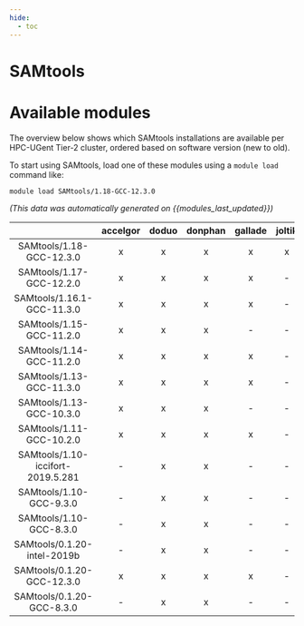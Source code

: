 ```yaml
---
hide:
  - toc
---
```


SAMtools
========

# Available modules


The overview below shows which SAMtools installations are available per HPC-UGent Tier-2 cluster, ordered based on software version (new to old).

To start using SAMtools, load one of these modules using a `module load` command like:

```shell
module load SAMtools/1.18-GCC-12.3.0
```

*(This data was automatically generated on {{modules_last_updated}})*  

| |accelgor|doduo|donphan|gallade|joltik|shinx|skitty|
| :---: | :---: | :---: | :---: | :---: | :---: | :---: | :---: |
|SAMtools/1.18-GCC-12.3.0|x|x|x|x|x|x|x|
|SAMtools/1.17-GCC-12.2.0|x|x|x|x|-|-|-|
|SAMtools/1.16.1-GCC-11.3.0|x|x|x|x|-|x|-|
|SAMtools/1.15-GCC-11.2.0|x|x|x|-|-|-|-|
|SAMtools/1.14-GCC-11.2.0|x|x|x|x|-|-|-|
|SAMtools/1.13-GCC-11.3.0|x|x|x|x|-|-|-|
|SAMtools/1.13-GCC-10.3.0|x|x|x|-|-|-|-|
|SAMtools/1.11-GCC-10.2.0|x|x|x|x|-|-|-|
|SAMtools/1.10-iccifort-2019.5.281|-|x|x|-|-|-|-|
|SAMtools/1.10-GCC-9.3.0|-|x|x|-|-|-|-|
|SAMtools/1.10-GCC-8.3.0|-|x|x|-|-|-|-|
|SAMtools/0.1.20-intel-2019b|-|x|x|-|-|-|-|
|SAMtools/0.1.20-GCC-12.3.0|x|x|x|x|-|x|x|
|SAMtools/0.1.20-GCC-8.3.0|-|x|x|-|-|-|-|
